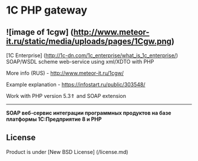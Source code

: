 # 1C PHP gateway 

![image of 1cgw] (http://www.meteor-it.ru/static/media/uploads/pages/1Cgw.png)
---
[1C Enterprise] (http://1c-dn.com/1c_enterprise/what_is_1c_enterprise/) SOAP/WSDL scheme web-service using xml/XDTO with PHP 

More info (RUS) - http://www.meteor-it.ru/1cgw/ 

Example explanation - https://infostart.ru/public/303548/ 

Work with PHP version 5.3⇑ and SOAP extension

---

**SOAP веб-сервис интеграции программных продуктов на базе платформы 1С:Предприятие 8 и PHP** 

## License
Product is under [New BSD License] (/license.md)
